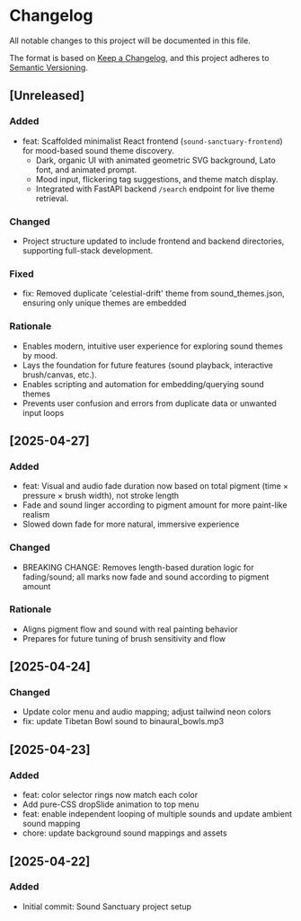 # Changelog

All notable changes to this project will be documented in this file.

The format is based on [Keep a Changelog](https://keepachangelog.com/en/1.0.0/), and this project adheres to [Semantic Versioning](https://semver.org/spec/v2.0.0.html).

## [Unreleased]
### Added
- feat: Scaffolded minimalist React frontend (`sound-sanctuary-frontend`) for mood-based sound theme discovery.
  - Dark, organic UI with animated geometric SVG background, Lato font, and animated prompt.
  - Mood input, flickering tag suggestions, and theme match display.
  - Integrated with FastAPI backend `/search` endpoint for live theme retrieval.

### Changed
- Project structure updated to include frontend and backend directories, supporting full-stack development.

### Fixed
- fix: Removed duplicate 'celestial-drift' theme from sound_themes.json, ensuring only unique themes are embedded

### Rationale
- Enables modern, intuitive user experience for exploring sound themes by mood.
- Lays the foundation for future features (sound playback, interactive brush/canvas, etc.).
- Enables scripting and automation for embedding/querying sound themes
- Prevents user confusion and errors from duplicate data or unwanted input loops

## [2025-04-27]
### Added
- feat: Visual and audio fade duration now based on total pigment (time × pressure × brush width), not stroke length
- Fade and sound linger according to pigment amount for more paint-like realism
- Slowed down fade for more natural, immersive experience

### Changed
- BREAKING CHANGE: Removes length-based duration logic for fading/sound; all marks now fade and sound according to pigment amount

### Rationale
- Aligns pigment flow and sound with real painting behavior
- Prepares for future tuning of brush sensitivity and flow

## [2025-04-24]
### Changed
- Update color menu and audio mapping; adjust tailwind neon colors
- fix: update Tibetan Bowl sound to binaural_bowls.mp3

## [2025-04-23]
### Added
- feat: color selector rings now match each color
- Add pure-CSS dropSlide animation to top menu
- feat: enable independent looping of multiple sounds and update ambient sound mapping
- chore: update background sound mappings and assets

## [2025-04-22]
### Added
- Initial commit: Sound Sanctuary project setup
